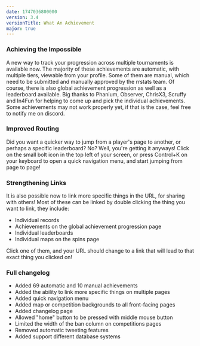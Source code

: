 ```yaml
---
date: 1747036800000
version: 3.4
versionTitle: What An Achievement
major: true
---
```


### Achieving the Impossible

A new way to track your progression across multiple tournaments is available now.
The majority of these achievements are automatic, with multiple tiers, viewable from your profile.
Some of them are manual, which need to be submitted and manually approved by the rrstats team.
Of course, there is also global achievement progression as well as a leaderboard available.
Big thanks to Phanium, Observer, ChrisX3, Scruffy and In4Fun for helping to come up and pick the individual achievements.
Some achievements may not work properly yet, if that is the case, feel free to notify me on discord.

### Improved Routing

Did you want a quicker way to jump from a player's page to another, or perhaps a specific leaderboard? No?
Well, you're getting it anyways!
Click on the small bolt icon in the top left of your screen, or press Control+K on your keyboard to open a quick navigation menu, and start jumping from page to page!

### Strengthening Links

It is also possible now to link more specific things in the URL, for sharing with others!
Most of these can be linked by double clicking the thing you want to link, they include:

- Individual records
- Achievements on the global achievement progression page
- Individual leaderboards
- Individual maps on the spins page

Click one of them, and your URL should change to a link that will lead to that exact thing you clicked on!

### Full changelog

- Added 69 automatic and 10 manual achievements
- Added the ability to link more specific things on multiple pages
- Added quick navigation menu
- Added map or competition backgrounds to all front-facing pages
- Added changelog page
- Allowed "home" button to be pressed with middle mouse button
- Limited the width of the ban column on competitions pages
- Removed automatic tweeting features
- Added support different database systems
